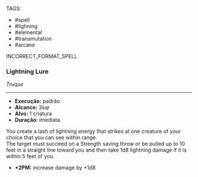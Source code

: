 TAGS:
- #spell
- #lighning
- #elemental
- #transmutation
- #arcane

INCORRECT_FORMAT_SPELL
### Lightning Lure
*Truque*
___
- **Execução:** padrão
- **Alcance:** 3sqr
- **Alvo:** 1 criatura
- **Duração:** imediata.

You create a lash of lightning energy that strikes at one creature of your choice that you can see within range.  
The target must succeed on a Strength saving throw or be pulled up to 10 feet in a straight line toward you and then take 1d8 lightning damage if it is within 5 feet of you. 

- **+2PM:** increase damage by +1d8
